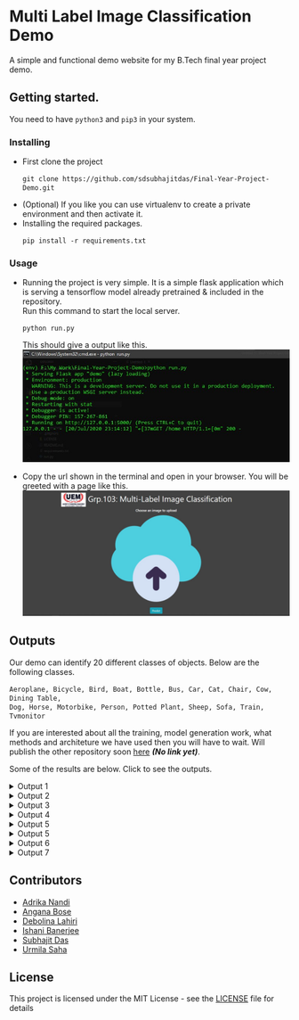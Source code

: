 # Multi Label Image Classification Demo
A simple and functional demo website for my B.Tech final year project demo.

## Getting started.
You need to have `python3` and `pip3` in your system.

### Installing
- First clone the project
  ```
  git clone https://github.com/sdsubhajitdas/Final-Year-Project-Demo.git
  ```
- (Optional) If you like you can use virtualenv to create a private environment and then activate it.
- Installing the required packages.
  ```
  pip install -r requirements.txt
  ```
### Usage
- Running the project is very simple. It is a simple flask application which is serving a tensorflow model already pretrained & included in the repository. <br>
  Run this command to start the local server.
  ```
  python run.py
  ```
  This should give a output like this.<br>
  ![Terminal Output](screenshots/1.jpg)

- Copy the url shown in the terminal and open in your browser. You will be greeted with a page like this.
  ![Homepage](screenshots/2.jpg)

## Outputs
Our demo can identify 20 different classes of objects. Below are the following classes.
```
Aeroplane, Bicycle, Bird, Boat, Bottle, Bus, Car, Cat, Chair, Cow, Dining Table,
Dog, Horse, Motorbike, Person, Potted Plant, Sheep, Sofa, Train, Tvmonitor
```
If you are interested about all the training, model generation work, what methods and architeture we have used then you will have to wait. Will publish the other repository soon [here](#) ***(No link yet)***.

Some of the results are below. Click to see the outputs.<br>

<details><summary>Output 1</summary>
<p>

![Output 1](screenshots/3.jpg)

</p>
</details>

<details><summary>Output 2</summary>
<p>

![Output 1](screenshots/4.jpg)

</p>
</details>

<details><summary>Output 3</summary>
<p>

![Output 1](screenshots/5.jpg)

</p>
</details>

<details><summary>Output 4</summary>
<p>

![Output 1](screenshots/6.jpg)

</p>
</details>

<details><summary>Output 5</summary>
<p>

![Output 1](screenshots/7.jpg)

</p>
</details>

<details><summary>Output 5</summary>
<p>

![Output 1](screenshots/7.jpg)

</p>
</details>

<details><summary>Output 6</summary>
<p>

![Output 1](screenshots/8.jpg)

</p>
</details>

<details><summary>Output 7</summary>
<p>

![Output 1](screenshots/9.jpg)

</p>
</details>

## Contributors

- [Adrika Nandi](https://www.linkedin.com/in/adrika-nandi-91961015b/)
- [Angana Bose](https://www.linkedin.com/in/angana-bose-4b0a10143/)
- [Debolina Lahiri](https://www.facebook.com/debolina.lahiri.73)
- [Ishani Banerjee](https://www.facebook.com/rimi.banerjee.54390)
- [Subhajit Das](https://sdsubhajitdas.github.io/)
- [Urmila Saha](https://www.facebook.com/urmila.saha.790)

## License
This project is licensed under the MIT License - see the [LICENSE](LICENSE) file for details
